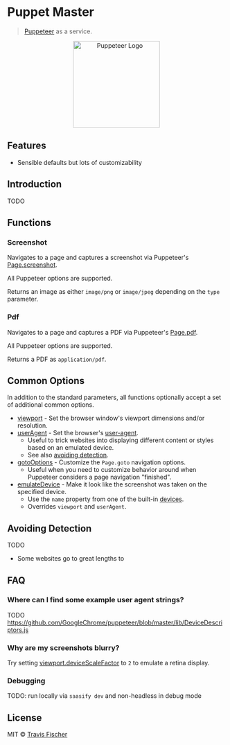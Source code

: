 # Puppet Master

> [Puppeteer](https://pptr.dev) as a service.

<p align="center">
  <img src="https://raw.githubusercontent.com/saasify-sh/puppet-master/master/media/puppeteer-logo.png" alt="Puppeteer Logo" width="200" />
</p>

## Features

- Sensible defaults but lots of customizability

## Introduction

TODO

## Functions

### Screenshot

Navigates to a page and captures a screenshot via Puppeteer's [Page.screenshot](https://pptr.dev/#?product=Puppeteer&version=v1.19.0&show=api-pagescreenshotoptions).

All Puppeteer options are supported.

Returns an image as either `image/png` or `image/jpeg` depending on the `type` parameter.

### Pdf

Navigates to a page and captures a PDF via Puppeteer's [Page.pdf](https://pptr.dev/#?product=Puppeteer&version=v1.19.0&show=api-pagepdfoptions).

All Puppeteer options are supported.

Returns a PDF as `application/pdf`.

## Common Options

In addition to the standard parameters, all functions optionally accept a set of additional common options.

- [viewport](https://pptr.dev/#?product=Puppeteer&version=v1.19.0&show=api-pagesetviewportviewport) - Set the browser window's viewport dimensions and/or resolution.
- [userAgent](https://pptr.dev/#?product=Puppeteer&version=v1.19.0&show=api-pagesetuseragentuseragent) - Set the browser's [user-agent](https://developer.mozilla.org/en-US/docs/Web/HTTP/Headers/User-Agent).
  - Useful to trick websites into displaying different content or styles based on an emulated device.
  - See also [avoiding detection](#avoiding-detection).
- [gotoOptions](https://pptr.dev/#?product=Puppeteer&version=v1.19.0&show=api-pagegotourl-options) - Customize the `Page.goto` navigation options.
  - Useful when you need to customize behavior around when Puppeteer considers a page navigation "finished".
- [emulateDevice](https://pptr.dev/#?product=Puppeteer&version=v1.19.0&show=api-pageemulateoptions) - Make it look like the screenshot was taken on the specified device.
  - Use the `name` property from one of the built-in [devices](https://github.com/GoogleChrome/puppeteer/blob/master/lib/DeviceDescriptors.js).
  - Overrides `viewport` and `userAgent`.

## Avoiding Detection

TODO
- Some websites go to great lengths to

## FAQ

### Where can I find some example user agent strings?

TODO
https://github.com/GoogleChrome/puppeteer/blob/master/lib/DeviceDescriptors.js

### Why are my screenshots blurry?

Try setting [viewport.deviceScaleFactor](https://pptr.dev/#?product=Puppeteer&version=v1.19.0&show=api-pagesetviewportviewport) to `2` to emulate a retina display.

### Debugging

TODO: run locally via `saasify dev` and non-headless in debug mode

## License

MIT © [Travis Fischer](https://transitivebullsh.it)
